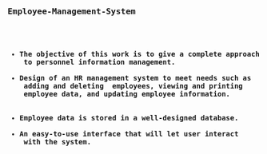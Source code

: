 <pre>
 <H3>Employee-Management-System </H3>
<h4><ul>
<li>The objective of this work is to give a complete approach
 to personnel information management.</li>
<li>Design of an HR management system to meet needs such as
 adding and deleting  employees, viewing and printing 
 employee data, and updating employee information.</li>

<li>Employee data is stored in a well-designed database.</li>
<li>An easy-to-use interface that will let user interact 
 with the system. </li>
</h4>
 </pre>
